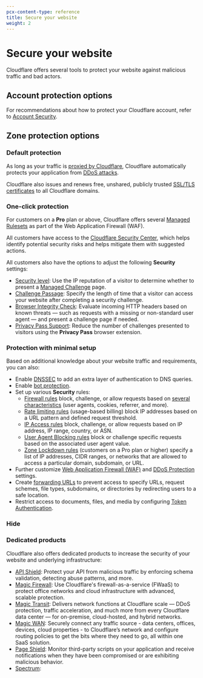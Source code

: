 ```yaml
---
pcx-content-type: reference
title: Secure your website
weight: 2
---
```


# Secure your website

Cloudflare offers several tools to protect your website against malicious traffic and bad actors.

## Account protection options

For recommendations about how to protect your Cloudflare account, refer to [Account Security](/fundamentals/account-and-billing/account-security/).

## Zone protection options

### Default protection

As long as your traffic is [proxied by Cloudflare](/fundamentals/get-started/concepts/how-cloudflare-works/), Cloudflare automatically protects your application from [DDoS attacks](/ddos-protection/).

Cloudflare also issues and renews free, unshared, publicly trusted [SSL/TLS certificates](/ssl/edge-certificates/universal-ssl/) to all Cloudflare domains.

### One-click protection

For customers on a **Pro** plan or above, Cloudflare offers several [Managed Rulesets](/waf/managed-rulesets/) as part of the Web Application Firewall (WAF).

All customers have access to the [Cloudflare Security Center](/security-center/), which helps identify potential security risks and helps mitigate them with suggested actions.

All customers also have the options to adjust the following **Security** settings:

- [Security level](https://support.cloudflare.com/hc/articles/200170056): Use the IP reputation of a visitor to determine whether to present a [Managed Challenge](https://support.cloudflare.com/hc//articles/200170136#managed-challenge) page.
- [Challenge Passage](https://support.cloudflare.com/hc/articles/200170136#2dwCrNWIMnNJDP6AVjEQ3e): Specify the length of time that a visitor can access your website after completing a security challenge.
- [Browser Integrity Check](https://support.cloudflare.com/hc/articles/200170086): Evaluate incoming HTTP headers based on known threats — such as requests with a missing or non-standard user agent — and present a challenge page if needed.
- [Privacy Pass Support](https://support.cloudflare.com/hc/articles/115001992652): Reduce the number of challenges presented to visitors using the **Privacy Pass** browser extension.

### Protection with minimal setup

Based on additional knowledge about your website traffic and requirements, you can also:

- Enable [DNSSEC](/dns/additional-options/dnssec/) to add an extra layer of authentication to DNS queries.
- Enable [bot protection](/bots/get-started/).
- Set up various **Security** rules:
    - [Firewall rules](/firewall/cf-firewall-rules/) block, challenge, or allow requests based on [several characteristics](/ruleset-engine/rules-language/fields/) (user agents, cookies, referrer, and more).
    - [Rate limiting rules](https://support.cloudflare.com/hc/articles/115001635128) (usage-based billing) block IP addresses based on a URL pattern and defined request threshold.
    - [IP Access rules](/waf/tools/ip-access-rules/) block, challenge, or allow requests based on IP address, IP range, country, or ASN.
    - [User Agent Blocking rules](https://support.cloudflare.com/hc/articles/115001856951) block or challenge specific requests based on the associated user agent value.
    - [Zone Lockdown rules](https://support.cloudflare.com/hc/articles/115001595131) (customers on a Pro plan or higher) specify a list of IP addresses, CIDR ranges, or networks that are allowed to access a particular domain, subdomain, or URL.
- Further customize [Web Application Firewall (WAF)](/waf/) and [DDoS Protection](/ddos-protection/) settings.
- Create [forwarding URLs](https://support.cloudflare.com/hc/articles/4729826525965) to prevent access to specify URLs, request schemes, file types, subdomains, or directories by redirecting users to a safe location.
- Restrict access to documents, files, and media by configuring [Token Authentication](https://support.cloudflare.com/hc/articles/115001376488).

### Hide

### Dedicated products

Cloudflare also offers dedicated products to increase the security of your website and underlying infrastructure:

- [API Shield](/api-shield/): Protect your API from malicious traffic by enforcing schema validation, detecting abuse patterns, and more.
- [Magic Firewall](/magic-firewall/): Use Cloudflare's firewall-as-a-service (FWaaS) to protect office networks and cloud infrastructure with advanced, scalable protection.
- [Magic Transit](/magic-transit/): Delivers network functions at Cloudflare scale — DDoS protection, traffic acceleration, and much more from every Cloudflare data center — for on-premise, cloud-hosted, and hybrid networks.
- [Magic WAN](/magic-wan/): Securely connect any traffic source - data centers, offices, devices, cloud properties - to Cloudflare’s network and configure routing policies to get the bits where they need to go, all within one SaaS solution.
- [Page Shield](/page-shield/): Monitor third-party scripts on your application and receive notifications when they have been compromised or are exhibiting malicious behavior.
- [Spectrum](): 
